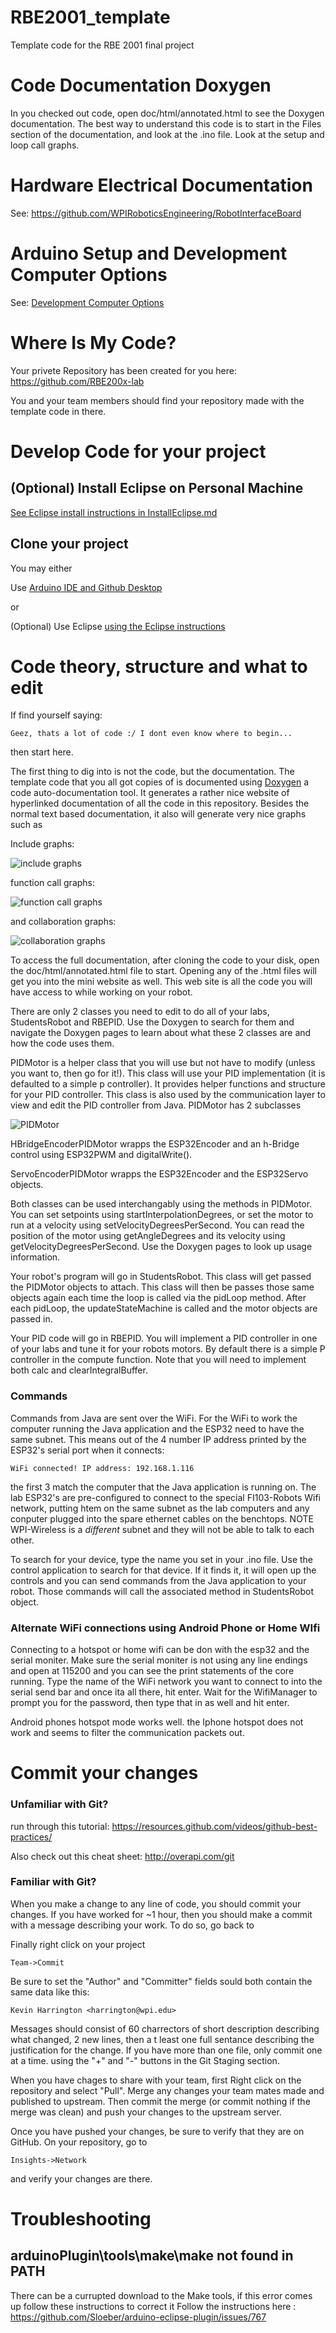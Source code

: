 # RBE2001_template
Template code for the RBE 2001 final project

# Code Documentation Doxygen

In you checked out code, open doc/html/annotated.html to see the Doxygen documentation. The best way to understand this code is to start in the Files section of the documentation, and look at the .ino file. Look at the setup and loop call graphs.


# Hardware Electrical Documentation

See: https://github.com/WPIRoboticsEngineering/RobotInterfaceBoard

# Arduino Setup and Development Computer Options 

See: [Development Computer Options](https://github.com/WPIRoboticsEngineering/RobotInterfaceBoard#development-computer-options)

# Where Is My Code?

Your privete Repository has been created for you here: https://github.com/RBE200x-lab

You and your team members should find your repository made with the template code in there. 


# Develop Code for your project

## (Optional) Install Eclipse on Personal Machine

 [See Eclipse install instructions in InstallEclipse.md](https://github.com/WPIRoboticsEngineering/RobotInterfaceBoard/blob/master/InstallEclipse.md)

## Clone your project
You may either 

Use [Arduino IDE and Github Desktop](https://github.com/WPIRoboticsEngineering/RobotInterfaceBoard/blob/master/UseArduinoGithubDesktop.md)

or
 
(Optional) Use Eclipse [using the Eclipse instructions](https://github.com/WPIRoboticsEngineering/RobotInterfaceBoard/blob/master/UseEclipse.md)

# Code theory, structure and what to edit

If find yourself saying:
 
```
Geez, thats a lot of code :/ I dont even know where to begin...
```
then start here.

The first thing to dig into is not the code, but the documentation. The template code that you all got copies of is documented using [Doxygen](https://mesos.readthedocs.io/en/latest/c++-style-guide/) a code auto-documentation tool. It generates a rather nice website of hyperlinked documentation of all the code in this repository. Besides the normal text based documentation, it also will generate very nice graphs such as

Include graphs:

![include graphs](/doc/html/StudentsRobot_8h__incl.png) 

function call graphs:

![function call graphs](/doc/html/template_8ino_afe461d27b9c48d5921c00d521181f12f_cgraph.png)

and collaboration graphs:

![collaboration graphs](doc/html/classRobotControlCenter__coll__graph.png)

To access the full documentation, after cloning the code to your disk, open the doc/html/annotated.html file to start. Opening any of the .html files will get you into the mini website as well. This web site is all the code you will have access to while working on your robot. 

There are only 2 classes you need to edit to do all of your labs,  StudentsRobot and RBEPID. Use the Doxygen to search for them and navigate the Doxygen pages to learn about what these 2 classes are and how the code uses them. 

PIDMotor is a helper class that you will use but not have to modify (unless you want to, then go for it!). This class will use your PID implementation (it is defaulted to a simple p controller). It provides helper functions and structure for your PID controller. This class is also used by the communication layer to view and edit the PID controller from Java. PIDMotor has 2 subclasses

![PIDMotor](doc/html/classPIDMotor__inherit__graph.png)

HBridgeEncoderPIDMotor wrapps the ESP32Encoder and an h-Bridge control using ESP32PWM and digitalWrite().

ServoEncoderPIDMotor wrapps the ESP32Encoder and the ESP32Servo objects.

Both classes can be used interchangably using the methods in PIDMotor. You can set setpoints using startInterpolationDegrees, or set the motor to run at a velocity using setVelocityDegreesPerSecond. You can read the position of the motor using getAngleDegrees and its velocity using getVelocityDegreesPerSecond.  Use the Doxygen pages to look up usage information. 

Your robot's program will go in StudentsRobot. This class will get passed the PIDMotor objects to attach. This class will then be passes those same objects again each time the loop is called via the pidLoop method. After each pidLoop, the updateStateMachine is called and the motor objects are passed in.  


Your PID code will go in RBEPID. You will implement a PID controller in one of your labs and tune it for your robots motors. By default there is a simple P controller in the compute function. Note that you will need to implement both calc and clearIntegralBuffer. 

### Commands

Commands from Java are sent over the WiFi. For the WiFi to work the computer running the Java application and the ESP32 need to have the same subnet. This means out of the 4 number IP address printed by the ESP32's serial port when it connects:

```
WiFi connected! IP address: 192.168.1.116
```

the first 3 match the computer that the Java application is running on. The lab ESP32's are pre-configured to connect to the special FI103-Robots Wifi network, putting htem on the same subnet as the lab computers and any conputer plugged into the spare ethernet cables on the benchtops. NOTE WPI-Wireless is a *different* subnet and they will not be able to talk to each other.  

To search for your device, type the name you set in your .ino file. Use the control application to search for that device. If it finds it, it will open up the controls and you can send commands from the Java application to your robot. Those commands will call the associated method in StudentsRobot object. 

### Alternate WiFi connections using Android Phone or Home WIfi

Connecting to a hotspot or home wifi can be don with the esp32 and the serial moniter. Make sure the serial moniter is not using any line endings and open at 115200 and you can see the print statements of the core running. Type the name of the WiFi network you want to connect to into the serial send bar and once ita all there, hit enter. Wait for the WifiManager to prompt you for the password, then type that in as well and hit enter. 

Android phones hotspot mode works well. the Iphone hotspot does not work and seems to filter the communication packets out. 




# Commit your changes

### Unfamiliar with Git?

run through this tutorial: https://resources.github.com/videos/github-best-practices/

Also check out this cheat sheet: http://overapi.com/git

### Familiar with Git?
When you make a change to any line of code, you should commit your changes. If you have worked for ~1 hour, then you should make a commit with a message describing your work. To do so, go back to 

Finally right click on your project
```
Team->Commit
```
Be sure to set the "Author" and "Committer" fields sould both contain the same data like this:
```
Kevin Harrington <harrington@wpi.edu>
```

Messages should consist of 60 charrectors of short description describing what changed, 2 new lines, then a t least one full sentance describing the justification for the change. If you have more than one file, only commit one at a time. using the "+" and "-" buttons in the Git Staging section. 

When you have chages to share with your team, first Right click on the repository and select "Pull". Merge any changes your team mates made and published to upstream. Then commit the merge (or commit nothing if the merge was clean) and push your changes to the upstream server.

Once you have pushed your changes, be sure to verify that they are on GitHub. On your repository, go to
```
Insights->Network
```
and verify your changes are there. 



# Troubleshooting

## arduinoPlugin\tools\make\make not found in PATH

There can be a currupted download to the Make tools, if this error comes up follow these instructions to correct it
Follow the instructions here : https://github.com/Sloeber/arduino-eclipse-plugin/issues/767





